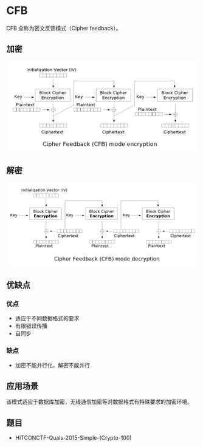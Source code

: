 # CFB

CFB 全称为密文反馈模式（Cipher feedback）。

## 加密

![](./figure/cfb_encryption.png)

## 解密

![](./figure/cfb_decryption.png)

## 优缺点

### 优点

- 适应于不同数据格式的要求
- 有限错误传播
- 自同步

### 缺点

- 加密不能并行化，解密不能并行

## 应用场景

该模式适应于数据库加密，无线通信加密等对数据格式有特殊要求的加密环境。

## 题目

- HITCONCTF-Quals-2015-Simple-(Crypto-100)

